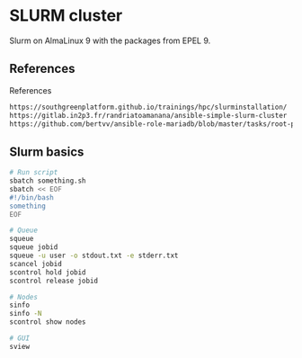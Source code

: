 # SLURM cluster

Slurm on AlmaLinux 9 with the packages from EPEL 9.

## References

References

```bash
https://southgreenplatform.github.io/trainings/hpc/slurminstallation/
https://gitlab.in2p3.fr/randriatoamanana/ansible-simple-slurm-cluster
https://github.com/bertvv/ansible-role-mariadb/blob/master/tasks/root-password.yml
```

## Slurm basics

```bash
# Run script
sbatch something.sh
sbatch << EOF
#!/bin/bash
something
EOF

# Queue
squeue
squeue jobid
squeue -u user -o stdout.txt -e stderr.txt
scancel jobid
scontrol hold jobid
scontrol release jobid

# Nodes
sinfo
sinfo -N
scontrol show nodes

# GUI
sview

```
